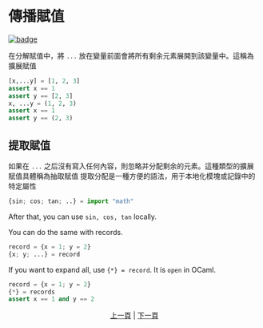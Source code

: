 # 傳播賦值

[![badge](https://img.shields.io/endpoint.svg?url=https%3A%2F%2Fgezf7g7pd5.execute-api.ap-northeast-1.amazonaws.com%2Fdefault%2Fsource_up_to_date%3Fowner%3Derg-lang%26repos%3Derg%26ref%3Dmain%26path%3Ddoc/EN/syntax/28_spread_syntax.md%26commit_hash%3D06f8edc9e2c0cee34f6396fd7c64ec834ffb5352)](https://gezf7g7pd5.execute-api.ap-northeast-1.amazonaws.com/default/source_up_to_date?owner=erg-lang&repos=erg&ref=main&path=doc/EN/syntax/28_spread_syntax.md&commit_hash=06f8edc9e2c0cee34f6396fd7c64ec834ffb5352)

在分解賦值中，將 `...` 放在變量前面會將所有剩余元素展開到該變量中。這稱為擴展賦值

```python
[x,...y] = [1, 2, 3]
assert x == 1
assert y == [2, 3]
x, ...y = (1, 2, 3)
assert x == 1
assert y == (2, 3)
```

## 提取賦值

如果在 `...` 之后沒有寫入任何內容，則忽略并分配剩余的元素。這種類型的擴展賦值具體稱為抽取賦值
提取分配是一種方便的語法，用于本地化模塊或記錄中的特定屬性

```python
{sin; cos; tan; ..} = import "math"
```

After that, you can use `sin, cos, tan` locally.

You can do the same with records.

```python
record = {x = 1; y = 2}
{x; y; ...} = record
```

If you want to expand all, use `{*} = record`. It is `open` in OCaml.

```python
record = {x = 1; y = 2}
{*} = records
assert x == 1 and y == 2
```

<p align='center'>
    <a href='./27_comprehension.md'>上一頁</a> | <a href='./29_decorator.md'>下一頁</a>
</p>